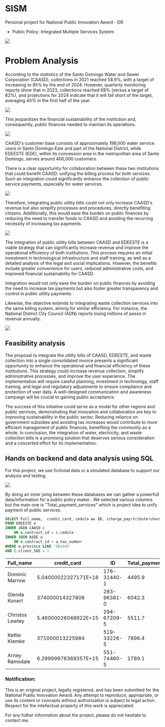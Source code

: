 # SISM
Personal project for National Public Innovation Award - DR

* Public Policy: Integrated Multiple Services System

![](https://github.com/julioalexp/SISM/blob/main/Captura.PNG)

# Problem Analysis

According to the statistics of the Santo Domingo Water and Sewer Corporation (CAASD), collections in 2021 reached 58.9%, with a target of increasing to 85% by the end of 2024. However, quarterly monitoring reports show that in 2023, collections reached 68% (versus a target of 82%), and projections for 2024 indicate that it will fall short of the target, averaging 40% in the first half of the year.

![](https://github.com/julioalexp/SISM/blob/main/Imagen2.png)

This jeopardizes the financial sustainability of the institution and, consequently, public finances needed to maintain its operations.

![](https://github.com/julioalexp/SISM/blob/main/Imagen3.png)

CAASD's customer base consists of approximately 196,000 water service users in Santo Domingo Este and part of the National District, while EDEESTE (EDE), within its concession area in the metropolitan area of Santo Domingo, serves around 400,000 customers.  

There is a clear opportunity for collaboration between these two institutions that could benefit CAASD: unifying the billing process for both services. Such an integration could significantly enhance the collection of public service payments, especially for water services.

![](https://github.com/julioalexp/SISM/blob/main/Imagen4.png)

Therefore, integrating public utility bills could not only increase CAASD's revenue but also simplify processes and procedures, directly benefiting citizens. Additionally, this would ease the burden on public finances by reducing the need to transfer funds to CAASD and avoiding the recurring necessity of increasing tax payments.

![](https://github.com/julioalexp/SISM/blob/main/Imagen5.png)

The integration of public utility bills between CAASD and EDEESTE is a viable strategy that can significantly increase revenue and improve the operational efficiency of both institutions. This process requires an initial investment in technological infrastructure and staff training, as well as a detailed analysis of the legal and social implications. However, the benefits include greater convenience for users, reduced administrative costs, and improved financial sustainability for CAASD.  

Integration would not only ease the burden on public finances by avoiding the need to increase tax payments but also foster greater transparency and control in public utility payments.

Likewise, the objective extends to integrating waste collection services into the same billing system, aiming for similar efficiency. For instance, the National District City Council (ADN) reports losing millions of pesos in revenue annually.

![](https://github.com/julioalexp/SISM/blob/main/Imagen6.png)

## Feasibility analysis

The proposal to integrate the utility bills of CAASD, EDEESTE, and waste collection into a single consolidated invoice presents a significant opportunity to enhance the operational and financial efficiency of these institutions. This strategy could increase revenue collection, simplify administrative processes, and improve the user experience. The implementation will require careful planning, investment in technology, staff training, and legal and regulatory adjustments to ensure compliance and protection of user data. A well-designed communication and awareness campaign will be crucial to gaining public acceptance.

The success of this initiative could serve as a model for other regions and public services, demonstrating that innovation and collaboration are key to improving sustainability in the public sector. Reducing reliance on government subsidies and avoiding tax increases would contribute to more efficient management of public finances, benefiting the community as a whole. In conclusion, the integration of water, electricity, and waste collection bills is a promising solution that deserves serious consideration and a concerted effort for its implementation.

## Hands on backend and data analysis using SQL

For this project, we use fictional data or a simulated database to support our analysis and testing.

![](https://github.com/julioalexp/SISM/blob/main/Diagrama%20de%20Venn%20(2).png)

By doing an inner joing between these databases we can gather a powerfull data/information for a public policy maker..
We selected various columns but the main one is "Total_payment_services" which is project idea to unify payment of public services.

```sql
SELECT Full_name,  credit_card, cedula as ID, (charge_pay+tribute+charge_today) as Total_payment_services
FROM EDEESTE e
INNER JOIN CAASD c
	ON e.contract_id = c.cedula
INNER JOIN ASDE a
	ON e.contract_id = a.tax_number
WHERE e.province LIKE '%Este%'
AND C.client_SDE = 1
```
| Full_name       | credit_card          | ID          | Total_payment_services |
|-----------------|----------------------|-------------|------------------------|
| Dominic Marrow  | 5.04000022327171E+18 | 176-31440-1 | 4495.9                 |
| Glenda Konert   | 374000014327808      | 283-96381-0 | 6042.3                 |
| Christos Lewtey | 5.46000026048922E+15 | 294-67209-5 | 5511.7                 |
| Kettie Klemke   | 371000013225984      | 519-33226-5 | 7896.4                 |
| Arney Ramsdale  | 6.29999976369357E+15 | 551-74460-5 | 1789.1                 |

### Notification:
This is an original project, legally registered, and has been submitted for the National Public Innovation Award. Any attempt to reproduce, appropriate, or use its content or concepts without authorization is subject to legal action. Respect for the intellectual property of this work is appreciated.

For any futher information about the project, please do not hesitate to contact me.
